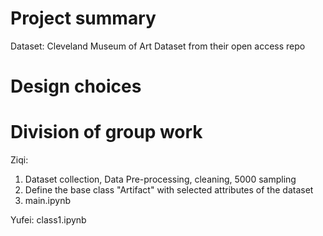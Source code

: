 # Project summary
Dataset: Cleveland Museum of Art Dataset from their open access repo






# Design choices







# Division of group work
Ziqi: 
1. Dataset collection, Data Pre-processing, cleaning, 5000 sampling
2. Define the base class "Artifact" with selected attributes of the dataset
3. main.ipynb



Yufei:
class1.ipynb
